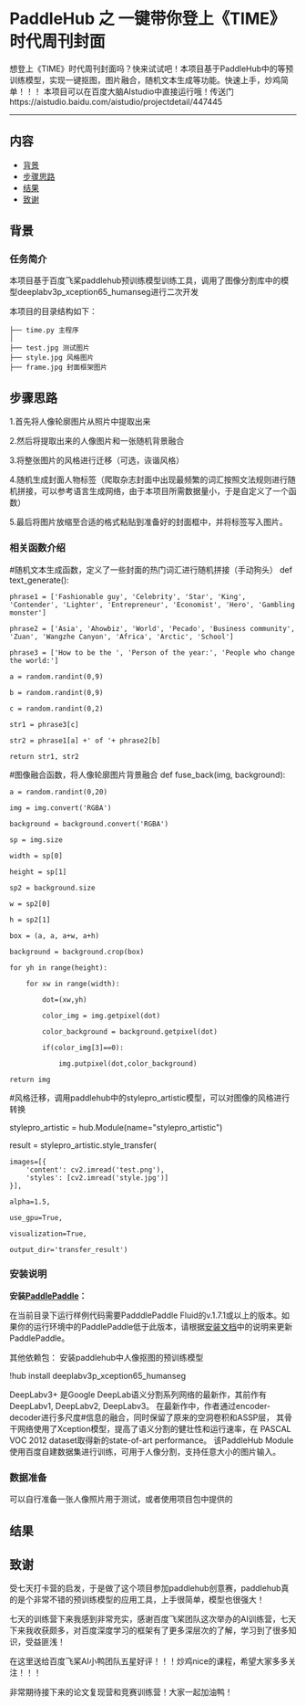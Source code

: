 # PaddleHub 之 一键带你登上《TIME》时代周刊封面

想登上《TIME》时代周刊封面吗？快来试试吧！本项目基于PaddleHub中的等预训练模型，实现一键抠图，图片融合，随机文本生成等功能。快速上手，炒鸡简单！！！
本项目可以在百度大脑AIstudio中直接运行哦！传送门https://aistudio.baidu.com/aistudio/projectdetail/447445

---
## 内容

- [背景](#背景)
- [步骤思路](#步骤思路)
- [结果](#结果)
- [致谢](#致谢)

## 背景

### 任务简介

本项目基于百度飞桨paddlehub预训练模型训练工具，调用了图像分割库中的模型deeplabv3p_xception65_humanseg进行二次开发

本项目的目录结构如下：
```
├── time.py 主程序
│ 
├── test.jpg 测试图片
├── style.jpg 风格图片
├── frame.jpg 封面框架图片

```






## 步骤思路

1.首先将人像轮廓图片从照片中提取出来

2.然后将提取出来的人像图片和一张随机背景融合

3.将整张图片的风格进行迁移（可选，诙谐风格）

4.随机生成封面人物标签（爬取杂志封面中出现最频繁的词汇按照文法规则进行随机拼接，可以参考语言生成网络，由于本项目所需数据量小，于是自定义了一个函数）

5.最后将图片放缩至合适的格式粘贴到准备好的封面框中，并将标签写入图片。

### 相关函数介绍

#随机文本生成函数，定义了一些封面的热门词汇进行随机拼接（手动狗头）
def text_generate():
    
    phrase1 = ['Fashionable guy', 'Celebrity', 'Star', 'King', 'Contender', 'Lighter', 'Entrepreneur', 'Economist', 'Hero', 'Gambling monster']
    
    phrase2 = ['Asia', 'Ahowbiz', 'World', 'Pecado', 'Business community', 'Zuan', 'Wangzhe Canyon', 'Africa', 'Arctic', 'School']
    
    phrase3 = ['How to be the ', 'Person of the year:', 'People who change the world:']
    
    a = random.randint(0,9)
    
    b = random.randint(0,9)
    
    c = random.randint(0,2)
    
    str1 = phrase3[c] 
    
    str2 = phrase1[a] +' of '+ phrase2[b]
    
    return str1, str2
  
#图像融合函数，将人像轮廓图片背景融合
def fuse_back(img, background):
    
    a = random.randint(0,20)
    
    img = img.convert('RGBA')
    
    background = background.convert('RGBA')
    
    sp = img.size
    
    width = sp[0]
    
    height = sp[1]
    
    sp2 = background.size
    
    w = sp2[0]
    
    h = sp2[1]
    
    box = (a, a, a+w, a+h)
    
    background = background.crop(box)
    
    for yh in range(height):
    
        for xw in range(width):
        
            dot=(xw,yh)
            
            color_img = img.getpixel(dot)
            
            color_background = background.getpixel(dot)
            
            if(color_img[3]==0):
            
                img.putpixel(dot,color_background)
    
    return img
    
#风格迁移，调用paddlehub中的stylepro_artistic模型，可以对图像的风格进行转换

stylepro_artistic = hub.Module(name="stylepro_artistic")

result = stylepro_artistic.style_transfer(
    
    images=[{
        'content': cv2.imread('test.png'),
        'styles': [cv2.imread('style.jpg')]
    }], 
    
    alpha=1.5,
    
    use_gpu=True,
    
    visualization=True,
    
    output_dir='transfer_result')
    
### 安装说明
**安装[PaddlePaddle](https://github.com/PaddlePaddle/Paddle)：**

在当前目录下运行样例代码需要PadddlePaddle Fluid的v.1.7.1或以上的版本。如果你的运行环境中的PaddlePaddle低于此版本，请根据[安装文档](https://www.paddlepaddle.org.cn/documentation/docs/zh/1.5/beginners_guide/install/index_cn.html)中的说明来更新PaddlePaddle。

其他依赖包：
安装paddlehub中人像抠图的预训练模型

!hub install deeplabv3p_xception65_humanseg

DeepLabv3+ 是Google DeepLab语义分割系列网络的最新作，其前作有 DeepLabv1, DeepLabv2, DeepLabv3。
在最新作中，作者通过encoder-decoder进行多尺度#信息的融合，同时保留了原来的空洞卷积和ASSP层， 
其骨干网络使用了Xception模型，提高了语义分割的健壮性和运行速率，在 PASCAL VOC 2012 dataset取得新的state-of-art performance。
该PaddleHub Module使用百度自建数据集进行训练，可用于人像分割，支持任意大小的图片输入。


### 数据准备
可以自行准备一张人像照片用于测试，或者使用项目包中提供的

## 结果

## 致谢

受七天打卡营的启发，于是做了这个项目参加paddlehub创意赛，paddlehub真的是个非常不错的预训练模型的应用工具，上手很简单，模型也很强大！

七天的训练营下来我感到非常充实，感谢百度飞桨团队这次举办的AI训练营，七天下来我收获颇多，对百度深度学习的框架有了更多深层次的了解，学习到了很多知识，受益匪浅！

在这里送给百度飞桨AI小鸭团队五星好评！！！炒鸡nice的课程，希望大家多多关注！！！

非常期待接下来的论文复现营和竞赛训练营！大家一起加油鸭！

